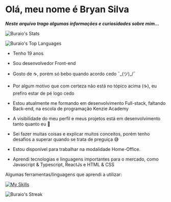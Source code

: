 
# Olá, meu nome é Bryan Silva

***Neste arquivo trago algumas informações e curiosidades sobre mim...***

![Buraio's Stats](https://github-readme-stats.vercel.app/api?username=Buraio&theme=transparent&hide_border=true&show_icons=true&count_private=true)

![Buraio's Top Languages](https://github-readme-stats.vercel.app/api/top-langs/?username=Buraio&theme=transparent&hide_border=true&show_icons=true&layout=compact)

* Tenho 19 anos

* Sou desenvolvedor Front-end

* Gosto de ☕, porém só bebo quando acordo cedo  ¯\_(ツ)_/¯

* Por algum motivo que com certeza não está no tópico acima (☕), eu prefiro estar de pé logo cedo

* Estou atualmente me formando em desenvolvimento Full-stack, faltando Back-end, na escola de programação Kenzie Academy

* A visibilidade do meu perfil e meus projetos está em desenvolvimento tanto quanto eu 🙂

* Sei fazer muitas coisas e explicar muitos conceitos, porém tenho desafios a superar quando se trata de preguiça 😅

* Estou disponível para trabalhar na modalidade Home-Office.

* Aprendi tecnologias e linguagens importantes para o mercado, como Javascript & Typescript, ReactJs e HTML & CSS

Algumas ferramentas/linguagens que aprendi a utilizar:

[![My Skills](https://skillicons.dev/icons?i=js,html,css,figma,ts,react,vercel,git,github,express,nodejs,styledcomponents,postgres,vscode,vite)](https://skillicons.dev)


![Buraio's Streak](https://github-readme-streak-stats.herokuapp.com/?user=Buraio&theme=transparent&hide_border=true)

